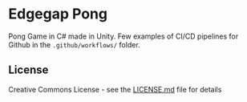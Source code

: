 # Edgegap Pong

Pong Game in C# made in Unity.
Few examples of CI/CD pipelines for Github in the `.github/workflows/` folder.

## License

Creative Commons License - see the [LICENSE.md](LICENSE.md) file for
details
